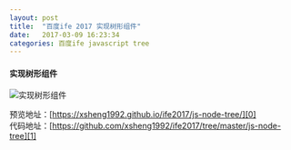 ```yaml
---
layout: post
title:  "百度ife 2017 实现树形组件"
date:   2017-03-09 16:23:34
categories: 百度ife javascript tree
---
```

#### 实现树形组件
![实现树形组件][img0]

[img0]: http://olr7t6rk5.bkt.clouddn.com/2017/02/baidu-ife-2017-jsnodetree/20170309161638.png

预览地址：[https://xsheng1992.github.io/ife2017/js-node-tree/][0]  
代码地址：[https://github.com/xsheng1992/ife2017/tree/master/js-node-tree][1]

[0]: https://xsheng1992.github.io/ife2017/js-node-tree/
[1]: https://github.com/xsheng1992/ife2017/tree/master/js-node-tree